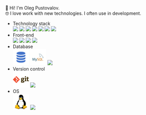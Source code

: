 👋 Hi! I'm Oleg Pustovalov. <br>
🤓 I love work with new technologies. I often use in development. <br>

- Technology stack <br>
<img width="50" src="https://encrypted-tbn0.gstatic.com/images?q=tbn:ANd9GcS6E6BJB61SuBYT8AaKzulSUaZpJcrMcUWuUnbthEMLxotmQRXcjNLA_dVsz19FJC7R4OI&usqp=CAU"/> <img width="50" src="https://encrypted-tbn0.gstatic.com/images?q=tbn:ANd9GcQvV89itTjKIoztoMSACBd2Ky1vPErwZCN0oyTArdxKjfY_nXW2PboiViP4eCuoW8swuzI&usqp=CAU"/> <img width="48.5" src="https://lh3.googleusercontent.com/-XvJzhz3pfH0/XjYG_xWkESI/AAAAAAAAJ9c/AYlgAtRknEU2W5fMcFhQoL6rmO8EBtIDQCK8BGAsYHg/s0/2020-02-01.png"/> <img width="50" src="https://encrypted-tbn0.gstatic.com/images?q=tbn:ANd9GcTZGirVfkduqiAfJAnCHBw78A3HYIv7pdMmIw&usqp=CAU"/> <img width="50" src="https://encrypted-tbn0.gstatic.com/images?q=tbn:ANd9GcQdHmHeJ79ENv7s_je6wOfVfGK3DsQk4ef8W41_c5hwZ8Ou3vo9Zz_wmFGvYP9XNd1MpA0&usqp=CAU"/> <img width="50" src="https://williamlifaith.github.io/Williamliresume/images/celery.png"/> <img width="50" src="https://encrypted-tbn0.gstatic.com/images?q=tbn:ANd9GcRkoSiXALVlUCkVbUS3VIJPrHufnHETi73wEKiVhuEgdoCPlDaccJazHO8E1PDm7otxQmE&usqp=CAU"/> 
- Front-end <br>
<img width="50" src="https://img.freepik.com/free-vector/modern-flat-design-of-xml-file-icon-for-web-simple-style_599062-556.jpg?w=2000"/> <img width="50" src="https://encrypted-tbn0.gstatic.com/images?q=tbn:ANd9GcTh7HwVz9h18DrB8OeLJ1oUyWw6JPIBqfxDUEiFi_804PEIQxzvfuW5p0eQ3inRMifes4s&usqp=CAU"/> <img width="48" src="https://www.kindpng.com/picc/m/464-4640184_css3-png-download-css-icon-transparent-png.png"/> <img width="50" src="https://encrypted-tbn0.gstatic.com/images?q=tbn:ANd9GcSKFc-j4yKb-Ask4w84T9OhZRJvBe1LiSiMe-0m22Gx0In9Kfru6NrkQ9t2Ya-_IaI_5qg&usqp=CAU"/>
- Database <br>
<img width="50" src="https://raw.githubusercontent.com/github/explore/80688e429a7d4ef2fca1e82350fe8e3517d3494d/topics/sql/sql.png"/> <img width="50" src="https://raw.githubusercontent.com/github/explore/80688e429a7d4ef2fca1e82350fe8e3517d3494d/topics/mysql/mysql.png"/> <img width="50" src="https://encrypted-tbn0.gstatic.com/images?q=tbn:ANd9GcTmdp4WJDVZKqIb8_DX4S0P6x5fqKJdaDgsBS4HgGWUUGzzQxZ_h6vrhw9jWPLfXrl3R7I&usqp=CAU"/> 
- Version control <br>
<img width="50" src="https://raw.githubusercontent.com/github/explore/80688e429a7d4ef2fca1e82350fe8e3517d3494d/topics/git/git.png"/> <img width="50" src="https://pbs.twimg.com/profile_images/1414990564408262661/r6YemvF9_400x400.jpg"/>
- OS <br>
<img width="50" src="https://raw.githubusercontent.com/github/explore/80688e429a7d4ef2fca1e82350fe8e3517d3494d/topics/linux/linux.png"/> <img width="50" src="https://icon-library.com/images/window-10-icon/window-10-icon-15.jpg"/>
